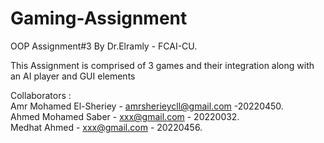 # Gaming-Assignment  
OOP Assignment#3 By Dr.Elramly - FCAI-CU.  

This Assignment is comprised of 3 games and their integration along with an AI player and GUI elements 

Collaborators :   
Amr Mohamed El-Sheriey - amrsherieycll@gmail.com -20220450.      
Ahmed Mohamed Saber - xxx@gmail.com - 20220032.      
Medhat Ahmed - xxx@gmail.com - 20220456.      
